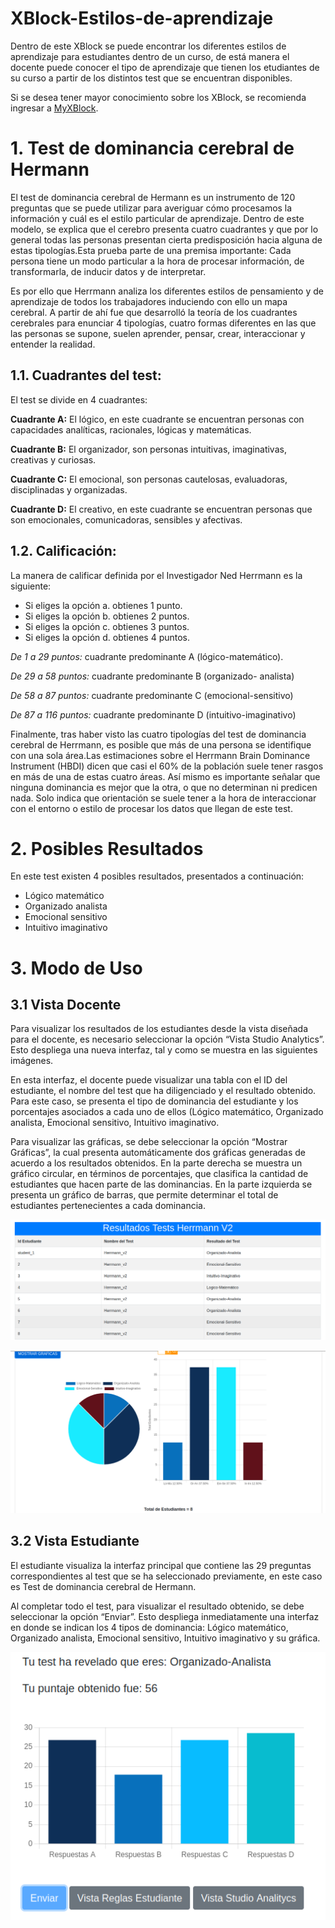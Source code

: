 # XBlock-Estilos-de-aprendizaje

Dentro de este XBlock se puede encontrar los diferentes estilos de aprendizaje para estudiantes dentro de un curso, de está manera el docente puede conocer el tipo de aprendizaje que tienen los etudiantes de su curso a partir de los distintos test que se encuentran disponibles.

Si se desea tener mayor conocimiento sobre los XBlock, se recomienda ingresar a [MyXBlock](https://github.com/J4ckDev/MyXblock).

# 1. Test de dominancia cerebral de Hermann

El test de dominancia cerebral de Hermann es un instrumento de 120 preguntas que se puede utilizar para averiguar cómo procesamos la información y cuál es el estilo particular de aprendizaje. Dentro de este modelo, se explica que el cerebro presenta cuatro cuadrantes y que por lo general todas las personas presentan cierta predisposición hacia alguna de estas tipologías.Esta prueba parte de una premisa importante: Cada persona tiene un modo particular a la hora de procesar información, de transformarla, de inducir datos y de interpretar.

Es por ello que Herrmann analiza los diferentes estilos de pensamiento y de aprendizaje de todos los trabajadores induciendo con ello un mapa cerebral. A partir de ahí fue que desarrolló la teoría de los cuadrantes cerebrales para enunciar 4 tipologías, cuatro formas diferentes en las que las personas se supone, suelen aprender, pensar, crear, interaccionar y entender la realidad.

## 1.1. Cuadrantes del test:

El test se divide en 4 cuadrantes:

**Cuadrante A:** El lógico, en este cuadrante se encuentran personas con capacidades analíticas, racionales, lógicas y matemáticas.

**Cuadrante B:** El organizador, son personas intuitivas, imaginativas, creativas y curiosas.

**Cuadrante C:** El emocional, son personas cautelosas, evaluadoras, disciplinadas y organizadas.

**Cuadrante D:** El creativo, en este cuadrante se encuentran personas que son emocionales, comunicadoras, sensibles y afectivas.

## 1.2. Calificación:

La manera de calificar definida por el Investigador Ned Herrmann es la siguiente:

 - Si eliges la opción a. obtienes 1 punto.
 - Si eliges la opción b. obtienes 2 puntos.
 - Si eliges la opción c. obtienes 3 puntos.
 - Si eliges la opción d. obtienes 4 puntos.

*De 1 a 29 puntos:* cuadrante predominante A (lógico-matemático). 

*De 29 a 58 puntos:* cuadrante predominante B (organizado- analista)

*De 58 a 87 puntos:* cuadrante predominante C (emocional-sensitivo)

*De 87 a 116 puntos:* cuadrante predominante D (intuitivo-imaginativo)

Finalmente, tras haber visto las cuatro tipologías del test de dominancia cerebral de Herrmann, es posible que más de una persona se identifique con una sola área.Las estimaciones sobre el Herrmann Brain Dominance Instrument (HBDI) dicen que casi el 60% de la población suele tener rasgos en más de una de estas cuatro áreas. Así mismo es importante señalar que ninguna dominancia es mejor que la otra, o que no determinan ni predicen nada. Solo indica que orientación se suele tener a la hora de interaccionar con el entorno o estilo de procesar los datos que llegan de este test.

# 2. Posibles Resultados

En este test existen 4 posibles resultados, presentados a continuación: 

- Lógico matemático
- Organizado analista
- Emocional sensitivo
- Intuitivo imaginativo

# 3. Modo de Uso

## 3.1 Vista Docente

Para visualizar los resultados de los estudiantes desde la vista diseñada para el docente, es necesario seleccionar la opción “Vista Studio Analytics”. Esto despliega una nueva interfaz, tal y como se muestra en las siguientes imágenes.  

En esta interfaz, el docente puede visualizar una tabla con el ID del estudiante, el nombre del test que ha diligenciado y el resultado obtenido. Para este caso, se presenta el tipo de dominancia del estudiante y los porcentajes asociados a cada uno de ellos (Lógico matemático, Organizado analista, Emocional sensitivo, Intuitivo imaginativo.

Para visualizar las gráficas, se debe seleccionar la opción “Mostrar Gráficas”, la cual presenta automáticamente dos gráficas generadas de acuerdo a los resultados obtenidos. En la parte derecha se muestra un gráfico circular, en términos de porcentajes, que clasifica la cantidad de estudiantes que hacen parte de las dominancias. En la parte izquierda se presenta un gráfico de barras, que permite determinar el total de estudiantes pertenecientes a cada dominancia. 

![Tabla de Resultados](https://github.com/andresyama/XBlock-Estilos-de-aprendizaje/blob/main/img/res_tabla.png)

![Grafica de Resultados](https://github.com/andresyama/XBlock-Estilos-de-aprendizaje/blob/main/img/res_grafs.png)

## 3.2 Vista Estudiante

El estudiante visualiza la interfaz principal que contiene las 29 preguntas correspondientes al test que se ha seleccionado previamente, en este caso es Test de dominancia cerebral de Hermann.

Al completar todo el test, para visualizar el resultado obtenido, se debe seleccionar la opción “Enviar”. Esto despliega inmediatamente una interfaz en donde se indican los 4 tipos de dominancia: Lógico matemático, Organizado analista, Emocional sensitivo, Intuitivo imaginativo y su gráfica.

![Resultado de estudiante](https://github.com/andresyama/XBlock-Estilos-de-aprendizaje/blob/main/img/res_est1.png)


